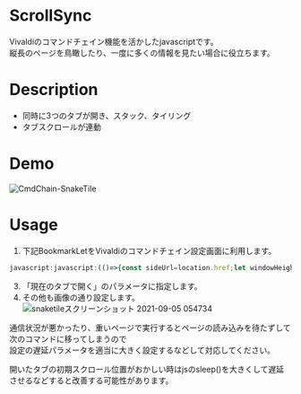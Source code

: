 # ScrollSync
Vivaldiのコマンドチェイン機能を活かしたjavascriptです。  
縦長のページを鳥瞰したり、一度に多くの情報を見たい場合に役立ちます。

# Description
* 同時に3つのタブが開き、スタック、タイリング
* タブスクロールが連動

# Demo
![CmdChain-SnakeTile](https://user-images.githubusercontent.com/66816003/132108289-d05602da-8a04-43d3-94c4-7e9fb6de5e3f.gif)

# Usage
1. 下記BookmarkLetをVivaldiのコマンドチェイン設定画面に利用します。  
```javascript
javascript:javascript:(()=>{const sideUrl=location.href;let windowHeight=window.innerHeight;let documentHeigth=document.documentElement.scrollHeight;let numberWinHeight=Math.floor(documentHeigth/windowHeight);let TileCount=numberWinHeight;async function Func(sideTab,scrollSize){sideTab=window.open(sideUrl);const _sleep=(ms)=>new Promise((resolve)=>setTimeout(resolve,ms));await _sleep(2000);let startHeight=window.scrollY+windowHeight*0.8*(scrollSize);sideTab.scrollTo(0,startHeight);let adjX=sideTab.scrollX-window.scrollX;let adjY=sideTab.scrollY-window.scrollY;document.addEventListener('scroll',e=>{sideTab.scrollTo(window.scrollX+adjX,window.scrollY+adjY)});sideTab.addEventListener('scroll',e=>{adjX=sideTab.scrollX-window.scrollX;adjY=sideTab.scrollY-window.scrollY})}if(TileCount>0){let tab1;Func(tab1,1)}if(TileCount>1){let tab2;Func(tab2,2)}})();void(0);
```
3. 「現在のタブで開く」のパラメータに指定します。  
4. その他も画像の通り設定します。
![snaketileスクリーンショット 2021-09-05 054734](https://user-images.githubusercontent.com/66816003/132108282-9993f1c2-9214-4865-b659-03d083ed1e83.png)

通信状況が悪かったり、重いページで実行するとページの読み込みを待たずして次のコマンドに移ってしまうので  
設定の遅延パラメータを適当に大きく設定するなどして対応してください。  

開いたタブの初期スクロール位置がおかしい時はjsのsleep()を大きくして遅延させるなどすると改善する可能性があります。
